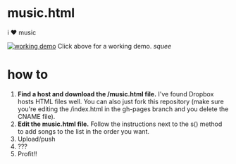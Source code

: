 music.html
==========

i ♥ music

[![working demo](https://i.imgur.com/fbWdC3d.jpg)](http://music.tdlive.me/)
Click above for a working demo. *squee*

how to
======

1. **Find a host and download the /music.html file.** I've found Dropbox hosts HTML files well. You can also just fork this repository (make sure you're editing the /index.html in the gh-pages branch and you delete the CNAME file).
2. **Edit the music.html file.** Follow the instructions next to the s() method to add songs to the list in the order you want.
3. Upload/push
4. ???
5. Profit!!
